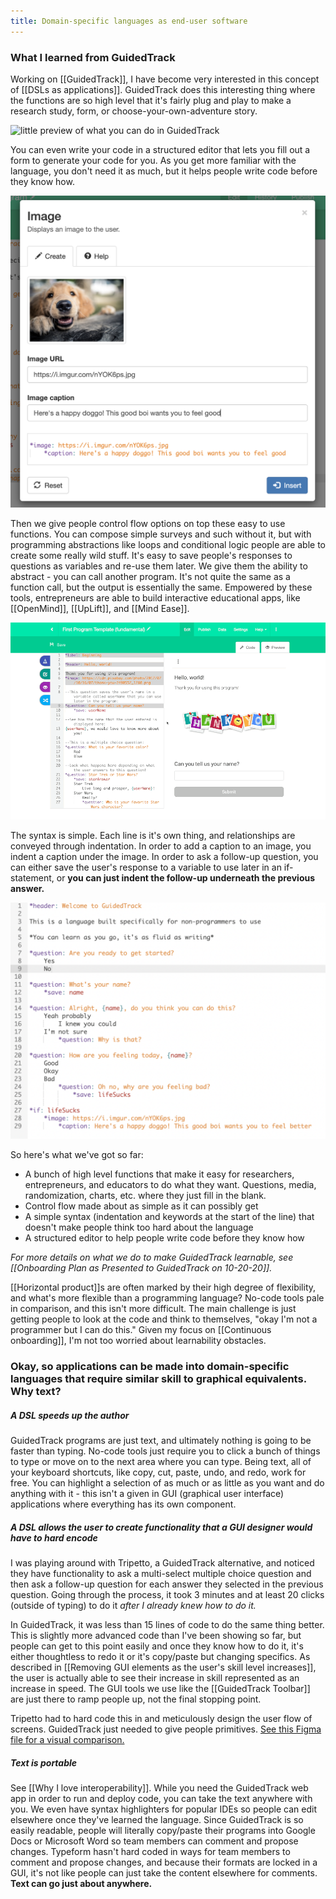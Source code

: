 ```yaml
---
title: Domain-specific languages as end-user software
---
```

### What I learned from GuidedTrack

Working on [[GuidedTrack]], I have become very interested in this concept of [[DSLs as applications]]. GuidedTrack does this interesting thing where the functions are so high level that it's fairly plug and play to make a research study, form, or choose-your-own-adventure story.

![little preview of what you can do in GuidedTrack](/assets/blogpics/debugger-lite1.gif)

You can even write your code in a structured editor that lets you fill out a form to generate your code for you. As you get more familiar with the language, you don't need it as much, but it helps people write code before they know how.

![editing an image in the toolbar](/assets/blogpics/guidedtrack-image-toolbar.png)

Then we give people control flow options on top these easy to use functions. You can compose simple surveys and such without it, but with programming abstractions like loops and conditional logic people are able to create some really wild stuff. It's easy to save people's responses to questions as variables and re-use them later. We give them the ability to abstract - you can call another program. It's not quite the same as a function call, but the output is essentially the same. Empowered by these tools, entrepreneurs are able to build interactive educational apps, like [[OpenMind]], [[UpLift]], and [[Mind Ease]]. 

![little preview of what you can do in GuidedTrack](/assets/blogpics/debugger.gif)

The syntax is simple. Each line is it's own thing, and relationships are conveyed through indentation. In order to add a caption to an image, you indent a caption under the image. In order to ask a follow-up question, you can either save the user's response to a variable to use later in an if-statement, or **you can just indent the follow-up underneath the previous answer.**

![indentation-in-guidedtrack](/assets/blogpics/guided-track-indentation.png)

So here's what we've got so far:
- A bunch of high level functions that make it easy for researchers, entrepreneurs, and educators to do what they want. Questions, media, randomization, charts, etc. where they just fill in the blank.
- Control flow made about as simple as it can possibly get
- A simple syntax (indentation and keywords at the start of the line) that doesn't make people think too hard about the language
- A structured editor to help people write code before they know how

*For more details on what we do to make GuidedTrack learnable, see [[Onboarding Plan as Presented to GuidedTrack on 10-20-20]].*

[[Horizontal product]]s are often marked by their high degree of flexibility, and what's more flexible than a programming language? No-code tools pale in comparison, and this isn't more difficult. The main challenge is just getting people to look at the code and think to themselves, "okay I'm not a programmer but I can do this." Given my focus on [[Continuous onboarding]], I'm not too worried about learnability obstacles.

### Okay, so applications can be made into domain-specific languages that require similar skill to graphical equivalents. Why text?

##### A DSL speeds up the author

GuidedTrack programs are just text, and ultimately nothing is going to be faster than typing. No-code tools just require you to click a bunch of things to type or move on to the next area where you can type. Being text, all of your keyboard shortcuts, like copy, cut, paste, undo, and redo, work for free. You can highlight a selection of as much or as little as you want and do anything with it - this isn't a given in GUI (graphical user interface) applications where everything has its own component.

##### A DSL allows the user to create functionality that a GUI designer would have to hard encode

I was playing around with Tripetto, a GuidedTrack alternative, and noticed they have functionality to ask a multi-select multiple choice question and then ask a follow-up question for each answer they selected in the previous question. Going through the process, it took 3 minutes and at least 20 clicks (outside of typing) to do it *after I already knew how to do it.*

In GuidedTrack, it was less than 15 lines of code to do the same thing better. This is slightly more advanced code than I've been showing so far, but people can get to this point easily and once they know how to do it, it's either thoughtless to redo it or it's copy/paste but changing specifics. As described in [[Removing GUI elements as the user's skill level increases]], the user is actually able to see their increase in skill represented as an increase in speed. The GUI tools we use like the [[GuidedTrack Toolbar]] are just there to ramp people up, not the final stopping point.

Tripetto had to hard code this in and meticulously design the user flow of screens. GuidedTrack just needed to give people primitives. [See this Figma file for a visual comparison.](https://www.figma.com/file/dTePTU7khNGg53ho1pbH8S/DSL-vs.-GUI-Speed-Comparison?node-id=0%3A1)

##### Text is portable

See [[Why I love interoperability]]. While you need the GuidedTrack web app in order to run and deploy code, you can take the text anywhere with you. We even have syntax highlighters for popular IDEs so people can edit elsewhere once they've learned the language. Since GuidedTrack is so easily readable, people will literally copy/paste their programs into Google Docs or Microsoft Word so team members can comment and propose changes. Typeform hasn't hard coded in ways for team members to comment and propose changes, and because their formats are locked in a GUI, it's not like people can just take the content elsewhere for comments. **Text can go just about anywhere.**